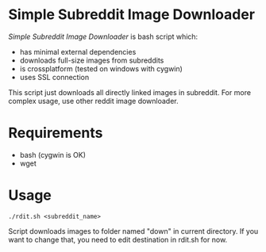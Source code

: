 Simple Subreddit Image Downloader
==========================
*Simple Subreddit Image Downloader* is bash script which:
- has minimal external dependencies
- downloads full-size images from subreddits
- is crossplatform (tested on windows with cygwin)
- uses SSL connection

This script just downloads all directly linked images in subreddit. For more complex usage, use other reddit image downloader.

Requirements
============
- bash (cygwin is OK)
- wget

Usage
=====
`./rdit.sh <subreddit_name>`

Script downloads images to folder named "down" in current directory. If you want to change that, you need to edit destination in rdit.sh for now.